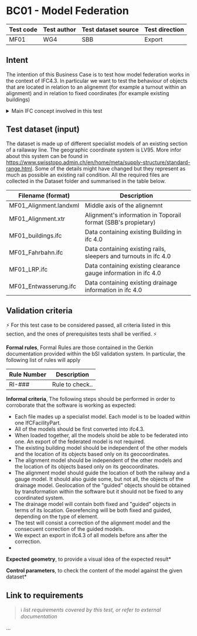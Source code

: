 # BC01 - Model Federation

| Test code | Test author     | Test dataset source | Test direction |
|-----------|-----------------|---------------------|----------------|
| MF01      | WG4             | SBB                 | Export         |



## Intent

The intention of this Business Case is to test how model federation works in the context of IFC4.3. 
In particular we want to test the behaviour of objects that are located in relation to an alignemnt (for example a turnout within an alignment) and in relation to fixed coordinates (for example existing buildings)

<details><summary>Main IFC concept involved in this test</summary> 

- Project Global Positioning - Georeferencing
- Model referencing
- Alignment Layout
- Spatial Decomposition - IfcFacilityPart implementation
- Model integration and display
</details>


## Test dataset (input)

The dataset is made up of different specialist models of an existing section of a railaway line. The geographic coordinate system is LV95. More infor about this system can be found in https://www.swisstopo.admin.ch/en/home/meta/supply-structure/standard-range.html. Some of the details might have changed but they represent as much as possible an existing rail condition. 
All the required files are collected in the Dataset folder and summarised in the table below.

| Filename (format)         | Description                                                        |
|---------------------------|--------------------------------------------------------------------|
| MF01_Alignment.landxml    | Middle axis of the alignemnt                                       |
| MF01_Alignment.xtr        | Alignment's information in Toporail format (SBB's propietary)      |
| MF01_buildings.ifc        | Data containing existing Building in ifc 4.0                       |
| MF01_Fahrbahn.ifc         | Data containing existing rails, sleepers and turnouts in ifc 4.0   |
| MF01_LRP.ifc              | Data containing existing clearance gauge information in ifc 4.0    |
| MF01_Entwasserung.ifc     | Data containing existing drainage information in ifc 4.0           |


## Validation criteria
⚡ For this test case to be considered passed, all criteria listed in this section, and the ones of prerequisites tests shall be verified. ⚡

**Formal rules**, 
Formal Rules are those contained in the Gerkin documentation provided within the bSI validation system. In particular, the following list of rules will apply

|Rule Number                | Description                                                        |
|---------------------------|--------------------------------------------------------------------|
| RI-###                    | Rule to check..                                                    |


**Informal criteria**,
The following steps should be performed in order to corroborate that the software is working as expected:

- Each file mades up a specialist model. Each model is to be loaded within one IfCFacilityPart.
- All of the models should be first converted into ifc4.3.
- When loaded together, all the models shold be able to be federated into one. An export of the federated model is not required.
- The existing building model should be independent of the other models and the location of its objects based only on its geocoordinates.
- The alignment model should be independent of the other models and the location of its objects based only on its geocoordinates.
- The alignment model should guide the location of both the railway and a gauge model. It should also guide some, but not all, the objects of the drainage model. Geolocation of the "guided" objects should be obtained by transformation within the software but it should not be fixed to any coordinated system.
- The drainage model will contain both fixed and "guided" objects in terms of its location. Georefencing will be both fixed and guided, depending on the type of element.
- The test will consist a correction of the alignment model and the consecuent correction of the guided models.
- We expect an export in ifc4.3 of all models before ans after the correction.
- 

**Expected geometry**, to provide a visual idea of the expected result*


**Control parameters**, to check the content of the model against the given dataset*



## Link to requirements
>:information_source: *list requirements covered by this test, or refer to external documentation*

...
